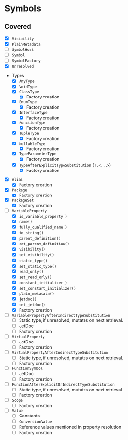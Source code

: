 # Symbols

## Covered

* [x] `Visibility`
* [x] `PlainMetadata`
* [ ] `SymbolHost`
* [ ] `Symbol`
* [ ] `SymbolFactory`
* [x] `Unresolved`
* Types
  * [x] `AnyType`
  * [x] `VoidType`
  * [x] `ClassType`
    * [x] Factory creation
  * [x] `EnumType`
    * [x] Factory creation
  * [x] `InterfaceType`
    * [x] Factory creation
  * [x] `FunctionType`
    * [x] Factory creation
  * [x] `TupleType`
    * [x] Factory creation
  * [x] `NullableType`
    * [x] Factory creation
  * [x] `TypeParameterType`
    * [x] Factory creation
  * [x] `TypeAfterExplicitTypeSubstitution` (`T.<...>`)
    * [x] Factory creation
* [x] `Alias`
  * [x] Factory creation
* [x] `Package`
  * [x] Factory creation
* [x] `PackageSet`
  * [x] Factory creation
* [ ] `VariableProperty`
  * [x] `is_variable_property()`
  * [x] `name()`
  * [x] `fully_qualified_name()`
  * [x] `to_string()`
  * [x] `parent_definition()`
  * [x] `set_parent_definition()`
  * [x] `visibility()`
  * [x] `set_visibility()`
  * [x] `static_type()`
  * [x] `set_static_type()`
  * [x] `read_only()`
  * [x] `set_read_only()`
  * [x] `constant_initializer()`
  * [x] `set_constant_initializer()`
  * [x] `plain_metadata()`
  * [x] `jetdoc()`
  * [x] `set_jetdoc()`
  * [x] Factory creation
* [ ] `VariablePropertyAfterIndirectTypeSubstitution`
  * [ ] Static type, if unresolved, mutates on next retrieval.
  * [ ] JetDoc
  * [ ] Factory creation
* [ ] `VirtualProperty`
  * [ ] JetDoc
  * [ ] Factory creation
* [ ] `VirtualPropertyAfterIndirectTypeSubstitution`
  * [ ] Static type, if unresolved, mutates on next retrieval.
  * [ ] Factory creation
* [ ] `FunctionSymbol`
  * [ ] JetDoc
  * [ ] Factory creation
* [ ] `FunctionAfterExplicitOrIndirectTypeSubstitution`
  * [ ] Static type, if unresolved, mutates on next retrieval.
  * [ ] Factory creation
* [ ] `Scope`
  * [ ] Factory creation
* [ ] `Value`
  * [ ] Constants
  * [ ] `ConversionValue`
  * [ ] Reference values mentioned in property resolution
  * [ ] Factory creation